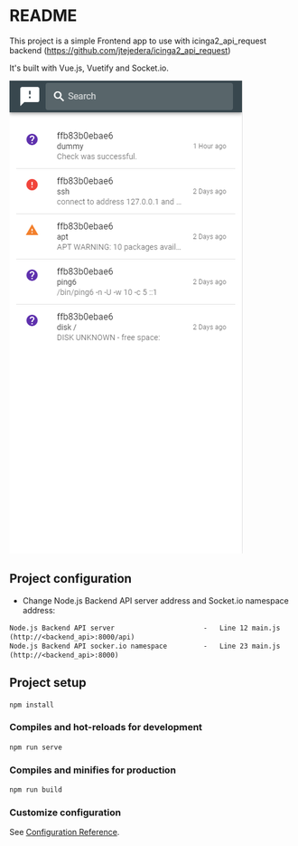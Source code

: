 # README

This project is a simple Frontend app to use with icinga2_api_request backend (https://github.com/jtejedera/icinga2_api_request)

It's built with Vue.js, Vuetify and Socket.io.

![picture](public/images/screenshot.png)

## Project configuration

* Change Node.js Backend API server address and Socket.io namespace address:
```
Node.js Backend API server                      -   Line 12 main.js (http://<backend_api>:8000/api)
Node.js Backend API socker.io namespace         -   Line 23 main.js (http://<backend_api>:8000)
```

## Project setup
```
npm install
```

### Compiles and hot-reloads for development
```
npm run serve
```

### Compiles and minifies for production
```
npm run build
```

### Customize configuration
See [Configuration Reference](https://cli.vuejs.org/config/).
